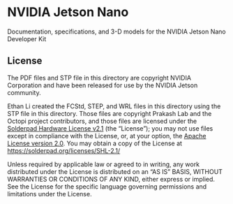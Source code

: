 # NVIDIA Jetson Nano

Documentation, specifications, and 3-D models for the NVIDIA Jetson Nano Developer Kit

## License

The PDF files and STP file in this directory are copyright NVIDIA Corporation and have been released for use by the NVIDIA Jetson community.

Ethan Li created the FCStd, STEP, and WRL files in this directory using the STP file in this directory. Those files are copyright Prakash Lab and the Octopi project contributors, and those files are licensed under the [Solderpad Hardware License v2.1](/LICENSE) (the “License”); you may not use files except in compliance with the License, or, at your option, the [Apache License version 2.0](/LICENSE.Apache). You may obtain a copy of the License at https://solderpad.org/licenses/SHL-2.1/

Unless required by applicable law or agreed to in writing, any work distributed under the License is distributed on an “AS IS” BASIS, WITHOUT WARRANTIES OR CONDITIONS OF ANY KIND, either express or implied. See the License for the specific language governing permissions and limitations under the License.
